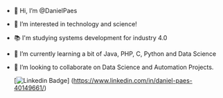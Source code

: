 - 👋 Hi, I’m @DanielPaes
- 👀 I’m interested in technology and science!
- 📚 I'm studying systems development for industry 4.0
- 🌱 I’m currently learning a bit of Java, PHP, C, Python and Data Science
- 💞️ I’m looking to collaborate on Data Science and Automation Projects.


 	[![Linkedin Badge](https://img.shields.io/badge/LinkedIn-0077B5?style=for-the-badge&logo=linkedin&logoColor=white)]
(https://www.linkedin.com/in/daniel-paes-40149661/)
